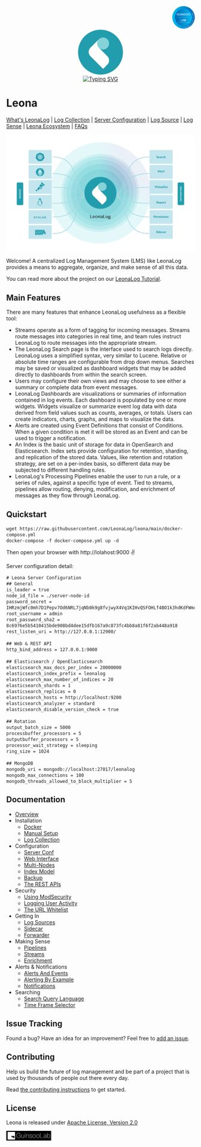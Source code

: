 <div align="right">
    <img src="https://raw.githubusercontent.com/LeonaLog/leona/main/misc/assets/guinsoolab-badge.png" width=60 alt="badge">
</div>
<div align="center">
    <img src="https://raw.githubusercontent.com/LeonaLog/leona/main/misc/assets/graylog.svg" width=120 alt="logo" />
    <br />
    <a href="https://git.io/typing-svg"><img src="https://readme-typing-svg.demolab.com?font=Fira+Code&weight=600&size=14&pause=1000&color=299DAD&center=true&width=435&lines=Security+and+Log+Data+Done+Right" alt="Typing SVG" /></a>
</div>

# Leona

[What's LeonaLog](https://ciusji.gitbook.io/leona/) |
[Log Collection](https://ciusji.gitbook.io/leona/installation/log-collection) |
[Server Configuration](https://ciusji.gitbook.io/leona/configuration/server-conf) |
[Log Source](https://ciusji.gitbook.io/leona/getting-in/log-sources) |
[Log Sense](https://ciusji.gitbook.io/leona/making-sense/pipelines) |
[Leona Ecosystem](https://ciusji.gitbook.io/leona/appendix/ecosystem) |
[FAQs](https://ciusji.gitbook.io/leona/appendix/faqs)

![leona-hero](./misc/assets/leona-hero.png)

Welcome! A centralized Log Management System (LMS) like LeonaLog provides a means to aggregate, organize, and make sense
of all this data.

You can read more about the project on our [LeonaLog Tutorial](https://ciusji.gitbook.io/leona).

## Main Features

There are many features that enhance LeonaLog usefulness as a flexible tool:

- Streams operate as a form of tagging for incoming messages. Streams route messages into categories in real time, and
  team rules instruct LeonaLog to route messages into the appropriate stream.
- The LeonaLog Search page is the interface used to search logs directly. LeonaLog uses a simplified syntax, very
  similar to Lucene. Relative or absolute time ranges are configurable from drop down menus. Searches may be saved or
  visualized as dashboard widgets that may be added directly to dashboards from within the search screen.
- Users may configure their own views and may choose to see either a summary or complete data from event messages.
- LeonaLog Dashboards are visualizations or summaries of information contained in log events. Each dashboard is
  populated by one or more widgets. Widgets visualize or summarize event log data with data derived from field values
  such as counts, averages, or totals. Users can create indicators, charts, graphs, and maps to visualize the data.
- Alerts are created using Event Definitions that consist of Conditions. When a given condition is met it will be stored
  as an Event and can be used to trigger a notification.
- An Index is the basic unit of storage for data in OpenSearch and Elasticsearch. Index sets provide configuration for
  retention, sharding, and replication of the stored data. Values, like retention and rotation strategy, are set on a
  per-index basis, so different data may be subjected to different handling rules.
- LeonaLog's Processing Pipelines enable the user to run a rule, or a series of rules, against a specific type of event.
  Tied to streams, pipelines allow routing, denying, modification, and enrichment of messages as they flow through
  LeonaLog.

## Quickstart

```shell
wget https://raw.githubusercontent.com/LeonaLog/leona/main/docker-compose.yml
docker-compose -f docker-compose.yml up -d
```

Then open your browser with http://lolahost:9000 ✌

Server configuration detail:

```shell
# Leona Server Configuration
## General
is_leader = true
node_id_file = ./server-node-id
password_secret = IHRzmjWfc0mh7D1Pepv7Od6NRL7jqNb0k9g8fvjwyX4Vq1KIHvQSFOHLf4BO1k3hdKdFWmceKwy46BGqIk2NurWAUYSedspb
root_username = admin
root_password_sha2 = 8c6976e5b5410415bde908bd4dee15dfb167a9c873fc4bb8a81f6f2ab448a918
rest_listen_uri = http://127.0.0.1:12900/

## Web & REST API
http_bind_address = 127.0.0.1:9000

## Elasticsearch / OpenElasticsearch
elasticsearch_max_docs_per_index = 20000000
elasticsearch_index_prefix = leonalog
elasticsearch_max_number_of_indices = 20
elasticsearch_shards = 1
elasticsearch_replicas = 0
elasticsearch_hosts = http://localhost:9200
elasticsearch_analyzer = standard
elasticsearch_disable_version_check = true

## Rotation
output_batch_size = 5000
processbuffer_processors = 5
outputbuffer_processors = 5
processor_wait_strategy = sleeping
ring_size = 1024

## MongoDB
mongodb_uri = mongodb://localhost:27017/leonalog
mongodb_max_connections = 100
mongodb_threads_allowed_to_block_multiplier = 5
```

## Documentation

- [Overview](https://ciusji.gitbook.io/leona)
- Installation
    - [Docker](https://ciusji.gitbook.io/leona/installation/docker)
    - [Manual Setup](https://ciusji.gitbook.io/leona/installation/manual-setup)
    - [Log Collection](https://ciusji.gitbook.io/leona/installation/log-collection)
- Configuration
    - [Server Conf](https://ciusji.gitbook.io/leona/configuration/server-conf)
    - [Web Interface](https://ciusji.gitbook.io/leona/configuration/web-interface)
    - [Multi-Nodes](https://ciusji.gitbook.io/leona/configuration/multi-nodes)
    - [Index Model](https://ciusji.gitbook.io/leona/configuration/index-model)
    - [Backup](https://ciusji.gitbook.io/leona/configuration/backup)
    - [The REST APIs](https://ciusji.gitbook.io/leona/configuration/the-rest-apis)
- Security
    - [Using ModSecurity](https://ciusji.gitbook.io/leona/security/using-modsecurity)
    - [Logging User Activity](https://ciusji.gitbook.io/leona/security/logging-user-activity)
    - [The URL Whitelist](https://ciusji.gitbook.io/leona/security/the-url-whitelist)
- Getting In
    - [Log Sources](https://ciusji.gitbook.io/leona/getting-in/log-sources)
    - [Sidecar](https://ciusji.gitbook.io/leona/getting-in/sidecar)
    - [Forwarder](https://ciusji.gitbook.io/leona/getting-in/forwarder/forward-installation)
- Making Sense
    - [Pipelines](https://ciusji.gitbook.io/leona/making-sense/pipelines)
    - [Streams](https://ciusji.gitbook.io/leona/making-sense/streams)
    - [Enrichment](https://ciusji.gitbook.io/leona/making-sense/enrichment)
- Alerts & Notifications
    - [Alerts And Events](https://ciusji.gitbook.io/leona/alerts-and-notifications/alerts-and-events)
    - [Alerting By Example](https://ciusji.gitbook.io/leona/alerts-and-notifications/alerting-by-example)
    - [Notifications](https://ciusji.gitbook.io/leona/alerts-and-notifications/notifications)
- Searching
    - [Search Query Language](https://ciusji.gitbook.io/leona/searching/search-query-language)
    - [Time Frame Selector](https://ciusji.gitbook.io/leona/searching/time-frame-selector)

## Issue Tracking

Found a bug? Have an idea for an improvement? Feel free
to [add an issue](https://github.com/LeonaLog/leona/issues/new/choose).

## Contributing

Help us build the future of log management and be part of a project that is used by thousands of people out there every
day.

Read [the contributing instructions](CONTRIBUTING.md) to get started.

## License

Leona is released under [Apache License, Version 2.0](http://www.apache.org/licenses/LICENSE-2.0)

<img src="https://raw.githubusercontent.com/GuinsooLab/glab/main/src/images/guinsoolab-group.svg" width="120" alt="license" />
